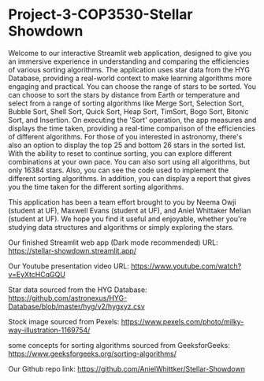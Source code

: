 # Project-3-COP3530-Stellar Showdown
Welcome to our interactive Streamlit web application, designed to give you an immersive experience in understanding and comparing the efficiencies of various sorting algorithms. The application uses star data from the HYG Database, providing a real-world context to make learning algorithms more engaging and practical. You can choose the range of stars to be sorted. You can choose to sort the stars by distance from Earth or temperature and select from a range of sorting algorithms like Merge Sort, Selection Sort, Bubble Sort, Shell Sort, Quick Sort, Heap Sort, TimSort, Bogo Sort, Bitonic Sort, and Insertion. On executing the 'Sort' operation, the app measures and displays the time taken, providing a real-time comparison of the efficiencies of different algorithms. For those of you interested in astronomy, there's also an option to display the top 25 and bottom 26 stars in the sorted list. With the ability to reset to continue sorting, you can explore different combinations at your own pace. You can also sort using all algorithms, but only 16384 stars. Also, you can see the code used to implement the different sorting algorithms. In addition, you can display a report that gives you the time taken for the different sorting algorithms.

This application has been a team effort brought to you by Neema Owji (student at UF), Maxwell Evans (student at UF), and Aniel Whittaker Melian (student at UF). We hope you find it useful and enjoyable, whether you're studying data structures and algorithms or simply exploring the stars.



Our finished Streamlit web app (Dark mode recommended) URL: https://stellar-showdown.streamlit.app/

Our Youtube presentation video URL: https://www.youtube.com/watch?v=EyXtcHCqGQU

Star data sourced from the HYG Database: https://github.com/astronexus/HYG-Database/blob/master/hyg/v2/hygxyz.csv

Stock image sourced from Pexels: https://www.pexels.com/photo/milky-way-illustration-1169754/

some concepts for sorting algorithms sourced from GeeksforGeeks: https://www.geeksforgeeks.org/sorting-algorithms/

Our Github repo link: https://github.com/AnielWhittker/Stellar-Showdown
